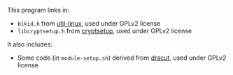 This program links in:

* `blkid.h` from [util-linux](https://github.com/util-linux/util-linux/), used under GPLv2 license
* `libcryptsetup.h` from [cryptsetup](https://gitlab.com/cryptsetup/cryptsetup), used under GPLv2 license

It also includes:

* Some code (in `module-setup.sh`) derived from [dracut](https://github.com/dracutdevs/dracut), used under GPLv2 license
